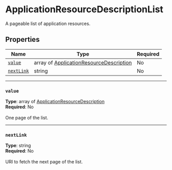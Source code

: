 # ApplicationResourceDescriptionList

A pageable list of application resources.

## Properties
| Name | Type | Required |
| --- | --- | --- |
| [`value`](#value) | array of [ApplicationResourceDescription](seabreeze-model-applicationresourcedescription.md) | No |
| [`nextLink`](#nextlink) | string | No |

____
### `value`
__Type__: array of [ApplicationResourceDescription](seabreeze-model-applicationresourcedescription.md) <br/>
__Required__: No<br/>
<br/>
One page of the list.

____
### `nextLink`
__Type__: string <br/>
__Required__: No<br/>
<br/>
URI to fetch the next page of the list.
